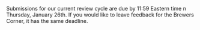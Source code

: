Submissions for our current review cycle are due by 11:59 Eastern time n Thursday, January 26th.  If you would like to leave feedback for the Brewers Corner, it has the same deadline.